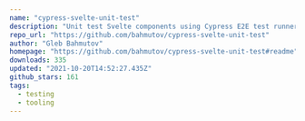```yaml
---
name: "cypress-svelte-unit-test"
description: "Unit test Svelte components using Cypress E2E test runner."
repo_url: "https://github.com/bahmutov/cypress-svelte-unit-test"
author: "Gleb Bahmutov"
homepage: "https://github.com/bahmutov/cypress-svelte-unit-test#readme"
downloads: 335
updated: "2021-10-20T14:52:27.435Z"
github_stars: 161
tags: 
  - testing
  - tooling
---
```

